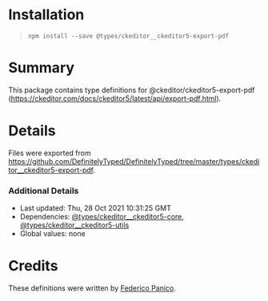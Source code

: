 # Installation
> `npm install --save @types/ckeditor__ckeditor5-export-pdf`

# Summary
This package contains type definitions for @ckeditor/ckeditor5-export-pdf (https://ckeditor.com/docs/ckeditor5/latest/api/export-pdf.html).

# Details
Files were exported from https://github.com/DefinitelyTyped/DefinitelyTyped/tree/master/types/ckeditor__ckeditor5-export-pdf.

### Additional Details
 * Last updated: Thu, 28 Oct 2021 10:31:25 GMT
 * Dependencies: [@types/ckeditor__ckeditor5-core](https://npmjs.com/package/@types/ckeditor__ckeditor5-core), [@types/ckeditor__ckeditor5-utils](https://npmjs.com/package/@types/ckeditor__ckeditor5-utils)
 * Global values: none

# Credits
These definitions were written by [Federico Panico](https://github.com/fedemp).
